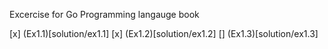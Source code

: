 
Excercise for Go Programming langauge book

[x] (Ex1.1)[solution/ex1.1]
[x] (Ex1.2)[solution/ex1.2]
[] (Ex1.3)[solution/ex1.3] 



